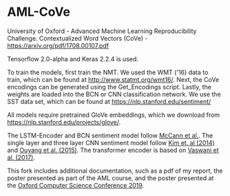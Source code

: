 # AML-CoVe
University of Oxford - Advanced Machine Learning Reproducibility Challenge. Contextualized Word Vectors (CoVe) - https://arxiv.org/pdf/1708.00107.pdf

Tensorflow 2.0-alpha and Keras 2.2.4 is used.


To train the models, first train the NMT. We used the WMT ('16) data to train, which can be found at http://www.statmt.org/wmt16/. 
Next, the CoVe encodings can be generated using the Get_Encodings script. 
Lastly, the weights are loaded into the BCN or CNN classification network. We use the SST data set, which can be found at https://nlp.stanford.edu/sentiment/ 

All models require pretrained GloVe embeddings, which we download from https://nlp.stanford.edu/projects/glove/. 

The LSTM-Encoder and BCN sentiment model follow [McCann et al.](https://arxiv.org/pdf/1708.00107.pdf). 
The single layer and three layer CNN sentiment model follow [Kim et. al (2014)](https://ieeexplore.ieee.org/abstract/document/7363395) and [Ouyang et al. (2015)](https://arxiv.org/abs/1408.5882).
The transformer encoder is based on [Vaswani et al. (2017)](https://arxiv.org/abs/1706.03762). 

This fork includes additional documentation, such as a pdf of my report, the poster presented as part of the AML course, and the poster presented at the [Oxford Computer Science Conference 2019](https://oxfordcsc.com/).
